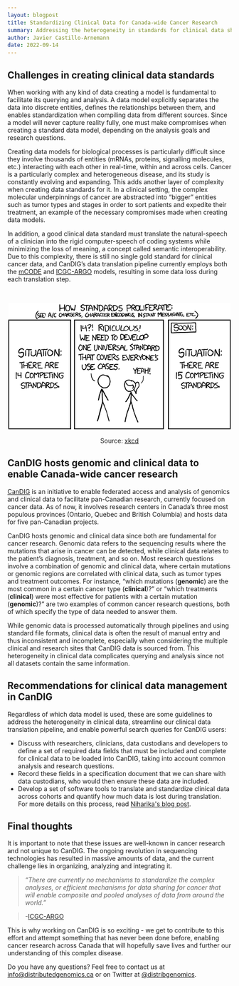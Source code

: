 ```yaml
---
layout: blogpost
title: Standardizing Clinical Data for Canada-wide Cancer Research
summary: Addressing the heterogeneity in standards for clinical data sharing
author: Javier Castillo-Arnemann
date: 2022-09-14
---
```


## Challenges in creating clinical data standards

When working with any kind of data creating a model is fundamental to facilitate its querying and analysis. A data model explicitly separates the data into discrete entities, defines the relationships between them, and enables standardization when compiling data from different sources. Since a model will never capture reality fully, one must make compromises when creating a standard data model, depending on the analysis goals and research questions.

Creating data models for biological processes is particularly difficult since they involve thousands of entities (mRNAs, proteins, signalling molecules, etc.) interacting with each other in real-time, within and across cells. Cancer is a particularly complex and heterogeneous disease, and its study is constantly evolving and expanding. This adds another layer of complexity when creating data standards for it. In a clinical setting, the complex molecular underpinnings of cancer are abstracted into “bigger” entities such as tumor types and stages in order to sort patients and expedite their treatment, an example of the necessary compromises made when creating data models. 

In addition, a good clinical data standard must translate the  natural-speech of a clinician into the rigid computer-speech of coding systems while minimizing the loss of meaning, a concept called semantic interoperability. Due to this complexity, there is still no single gold standard for clinical cancer data, and CanDIG’s data translation pipeline currently employs both the [mCODE](https://confluence.hl7.org/display/COD/mCODE/) and [ICGC-ARGO](https://www.icgc-argo.org/) models, resulting in some data loss during each translation step. 

<br>

<Center>

![](/img/posts/standardizing-clinical-data/xkcd_standards.png#center)

Source: [xkcd](https://xkcd.com/)
</Center>

## CanDIG hosts genomic and clinical data to enable Canada-wide cancer research

[CanDIG](https://www.sciencedirect.com/science/article/pii/S2666979X21000409) is an initiative to enable federated access and analysis of genomics and clinical data to facilitate pan-Canadian research, currently focused on cancer data. As of now, it involves research centers in Canada’s three most populous provinces (Ontario, Quebec and British Columbia) and hosts data for five pan-Canadian projects.
 
CanDIG hosts genomic and clinical data since both are fundamental for cancer research. Genomic data refers to the sequencing results where the mutations that arise in cancer can be detected, while clinical data relates to the patient’s diagnosis, treatment, and so on. Most research questions involve a combination of genomic and clinical data, where certain mutations or genomic regions are correlated with clinical data, such as tumor types and treatment outcomes. For instance, “which mutations (**genomic**) are the most common in a certain cancer type (**clinical**)?” or  “which treatments (**clinical**) were most effective for patients with a certain mutation (**genomic**)?” are two examples of common cancer research questions, both of which specify the type of data needed to answer them. 

While genomic data is processed automatically through pipelines and using standard file formats, clinical data is often the result of manual entry and thus inconsistent and incomplete, especially when considering the multiple clinical and research sites that CanDIG data is sourced from. This heterogeneity in clinical data complicates querying and analysis since not all datasets contain the same information.

## Recommendations for clinical data management in CanDIG

Regardless of which data model is used, these are some guidelines to address the heterogeneity in clinical data, streamline our clinical data translation pipeline, and enable powerful search queries for CanDIG users:

- Discuss with researchers, clinicians, data custodians and developers to define a set of required data fields that must be included and complete for clinical data to be loaded into CanDIG, taking into account common analysis and research questions. 
- Record these fields in a specification document that we can share with data custodians, who would then ensure these data are included.
- Develop a set of software tools to translate and standardize clinical data across cohorts and quantify how much data is lost during translation. For more details on this process, read [Niharika's blog post](https://www.distributedgenomics.ca/posts/data-pipelines-candig-approach-and-best-practices/).

## Final thoughts

It is important to note that these issues are well-known in cancer research and not unique to CanDIG. The ongoing revolution in sequencing technologies has resulted in massive amounts of data, and the current challenge lies in organizing, analyzing and integrating it.

>*“There are currently no mechanisms to standardize the complex analyses, or efficient mechanisms for data sharing for cancer that will enable composite and pooled analyses of data from around the world.”*

>-[ICGC-ARGO](https://www.icgc-argo.org/)

This is why working on CanDIG is so exciting - we get to contribute to this effort and attempt something that has never been done before, enabling cancer research across Canada that will hopefully save lives and further our understanding of this complex disease.

Do you have any questions? Feel free to contact us at [info@distributedgenomics.ca](mailto:info@distributedgenomics.ca) or on Twitter at [@distribgenomics](https://twitter.com/distribgenomics).

